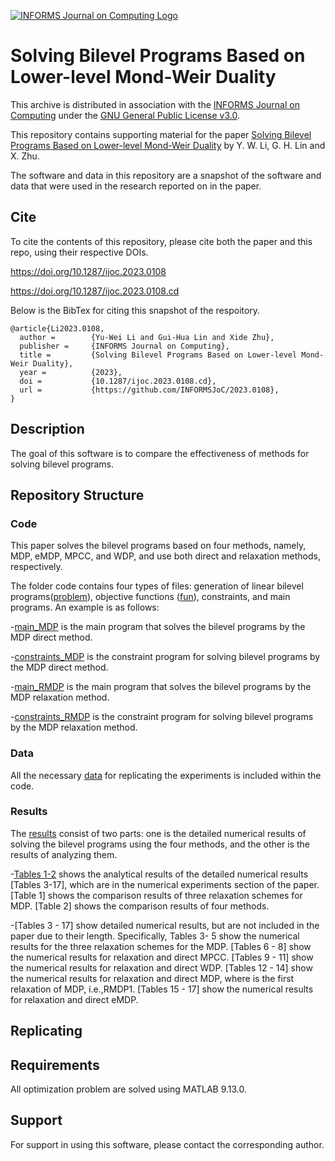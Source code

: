 [![INFORMS Journal on Computing Logo](https://INFORMSJoC.github.io/logos/INFORMS_Journal_on_Computing_Header.jpg)](https://pubsonline.informs.org/journal/ijoc)

# Solving Bilevel Programs Based on Lower-level Mond-Weir Duality

This archive is distributed in association with the [INFORMS Journal on
Computing](https://pubsonline.informs.org/journal/ijoc) under the [GNU General Public License v3.0](LICENSE).

This repository contains supporting material for the paper
[Solving Bilevel Programs Based on Lower-level Mond-Weir Duality](https://doi.org/10.1287/ijoc.2023.0108) by Y. W. Li, G. H. Lin and X. Zhu. 

The software and data in this repository are a snapshot of the software and data that were used in the research reported on in the paper.

## Cite

To cite the contents of this repository, please cite both the paper and this repo, using their respective DOIs.

https://doi.org/10.1287/ijoc.2023.0108

https://doi.org/10.1287/ijoc.2023.0108.cd

Below is the BibTex for citing this snapshot of the respoitory.

```
@article{Li2023.0108,
  author =        {Yu-Wei Li and Gui-Hua Lin and Xide Zhu},
  publisher =     {INFORMS Journal on Computing},
  title =         {Solving Bilevel Programs Based on Lower-level Mond-Weir Duality},
  year =          {2023},
  doi =           {10.1287/ijoc.2023.0108.cd},
  url =           {https://github.com/INFORMSJoC/2023.0108},
}  
```

## Description

The goal of this software is to compare the effectiveness of methods for solving bilevel programs.


## Repository Structure

### Code
This paper solves the bilevel programs based on four methods, namely, MDP, eMDP, MPCC, and WDP, and use both direct and relaxation methods, respectively.

The folder code contains four types of files: generation of linear bilevel programs([problem](code/problem)), objective functions ([fun](code/fun)), constraints, and main programs. An example is as follows:

-[main_MDP](code/main_MDP) is the main program that solves the bilevel programs by the MDP direct method.

-[constraints_MDP](code/constraints_MDP) is the constraint program for solving bilevel programs by the MDP direct method.

-[main_RMDP](code/main_RMDP) is the main program that solves the bilevel programs by the MDP relaxation method.

-[constraints_RMDP](code/constraints_RMDP) is the constraint program for solving bilevel programs by the MDP relaxation method.


### Data

All the necessary [data](data) for replicating the experiments is included within the code.

### Results

The [results](results) consist of two parts: one is the detailed numerical results of solving the bilevel programs using the four methods, and the other is the results of analyzing them.

-[Tables 1-2](results/) shows the analytical results of the detailed numerical results [Tables 3-17], which are in the numerical experiments section of the paper. 
  [Table 1] shows the comparison results of three relaxation schemes for MDP. 
  [Table 2] shows the comparison results of four methods.
  
-[Tables 3 - 17] show detailed numerical results, but are not included in the paper due to their length. 
  Specifically, Tables 3- 5 show the numerical results for the three relaxation schemes for the MDP. 
  [Tables 6 - 8] show the numerical results for relaxation and direct MPCC. 
  [Tables 9 - 11] show the numerical results for relaxation and direct WDP. 
  [Tables 12 - 14] show the numerical results for relaxation and direct MDP, where is the first relaxation of MDP, i.e.,RMDP1. 
  [Tables 15 - 17] show the numerical results for relaxation and direct eMDP.


## Replicating


## Requirements
All optimization problem are solved using MATLAB 9.13.0.

## Support

For support in using this software, please contact the corresponding author.
